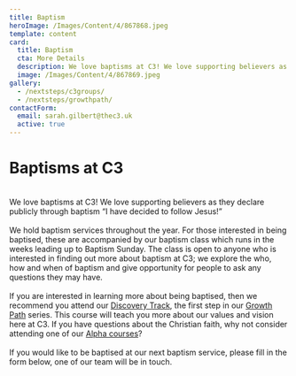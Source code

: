 ```yaml
---
title: Baptism
heroImage: /Images/Content/4/867868.jpeg
template: content
card:
  title: Baptism
  cta: More Details
  description: We love baptisms at C3! We love supporting believers as they declare publicly through baptism “I have decided to follow Jesus!”
  image: /Images/Content/4/867869.jpeg
gallery:
  - /nextsteps/c3groups/
  - /nextsteps/growthpath/
contactForm:
  email: sarah.gilbert@thec3.uk
  active: true
---
```


<h1>
Baptisms at C3</h1>
<br/>
We love baptisms at C3! We love supporting believers as they declare publicly through baptism “I have decided to follow Jesus!”<br/>
<br/>
We hold baptism services throughout the year. For those interested in being baptised, these are accompanied by our baptism class which runs in the weeks leading up to Baptism Sunday. The class is open to anyone who is interested in finding out more about baptism at C3; we explore the who, how and when of baptism and give opportunity for people to ask any questions they may have.<br/>
<br/>
If you are interested in learning more about being baptised, then we recommend you attend our <a href="/nextsteps/growthpath/discoverytrack/">Discovery Track</a>, the first step in our <a href="/nextsteps/growthpath/">Growth Path</a> series. This course will teach you more about our values and vision here at C3. If you have questions about the Christian faith, why not consider attending one of our <a href="/nextsteps/growthpath/alpha/">Alpha courses</a>?<br/>
<br/>
If you would like to be baptised at our next baptism service, please fill in the form below, one of our team will be in touch.<br/>
